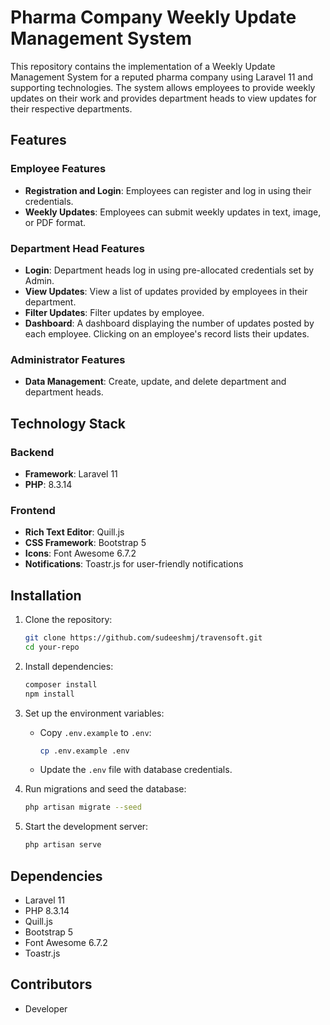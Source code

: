 # Pharma Company Weekly Update Management System

This repository contains the implementation of a Weekly Update Management System for a reputed pharma company using Laravel 11 and supporting technologies. The system allows employees to provide weekly updates on their work and provides department heads to view updates for their respective departments.

## Features

### Employee Features
- **Registration and Login**: Employees can register and log in using their credentials.
- **Weekly Updates**: Employees can submit weekly updates in text, image, or PDF format.

### Department Head Features
- **Login**: Department heads log in using pre-allocated credentials set by Admin.
- **View Updates**: View a list of updates provided by employees in their department.
- **Filter Updates**: Filter updates by employee.
- **Dashboard**: A dashboard displaying the number of updates posted by each employee. Clicking on an employee's record lists their updates.

### Administrator Features
- **Data Management**: Create, update, and delete department and department heads.

## Technology Stack

### Backend
- **Framework**: Laravel 11
- **PHP**: 8.3.14

### Frontend
- **Rich Text Editor**: Quill.js
- **CSS Framework**: Bootstrap 5
- **Icons**: Font Awesome 6.7.2
- **Notifications**: Toastr.js for user-friendly notifications

## Installation

1. Clone the repository:
   ```bash
   git clone https://github.com/sudeeshmj/travensoft.git
   cd your-repo
   ```

2. Install dependencies:
   ```bash
   composer install
   npm install
   ```

3. Set up the environment variables:
   - Copy `.env.example` to `.env`:
     ```bash
     cp .env.example .env
     ```
   - Update the `.env` file with database credentials.

4. Run migrations and seed the database:
   ```bash
   php artisan migrate --seed
   ```

5. Start the development server:
   ```bash
   php artisan serve
   ```

## Dependencies

- Laravel 11
- PHP 8.3.14
- Quill.js
- Bootstrap 5
- Font Awesome 6.7.2
- Toastr.js

## Contributors

 - Developer
